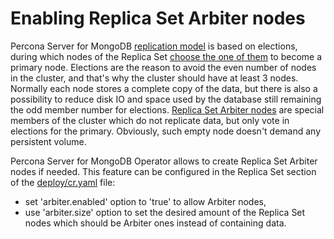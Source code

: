 Enabling Replica Set Arbiter nodes 
==============================================================

Percona Server for MongoDB [replication model](https://www.percona.com/blog/2018/05/17/mongodb-replica-set-transport-encryption-part-1/) is based on elections, during which nodes of the Replica Set [choose the one of them](https://docs.mongodb.com/manual/core/replica-set-elections/#replica-set-elections) to become a primary node. Elections are the reason to avoid the even number of nodes in the cluster, and that's why the cluster should have at least 3 nodes. Normally each node stores a complete copy of the data, but there is also a possibility to reduce disk IO and space used by the database still remaining the odd member number for elections. [Replica Set Arbiter nodes](https://docs.mongodb.com/manual/core/replica-set-arbiter/) are special members of the cluster which do not replicate data, but only vote in elections for the primary. Obviously, such empty node doesn't demand any persistent volume.

Percona Server for MongoDB Operator allows to create Replica Set Arbiter nodes if needed. This feature can be configured in the Replica Set section of the [deploy/cr.yaml](https://github.com/percona/percona-server-mongodb-operator/blob/master/deploy/cr.yaml) file:

* set 'arbiter.enabled' option to 'true' to allow Arbiter nodes,
* use 'arbiter.size' option to set the desired amount of the Replica Set nodes which should be Arbiter ones instead of containing data.
